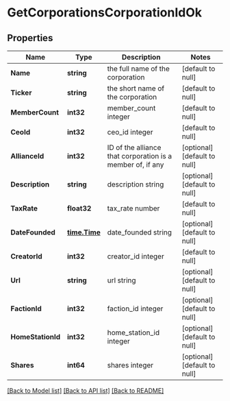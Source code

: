 # GetCorporationsCorporationIdOk

## Properties
Name | Type | Description | Notes
------------ | ------------- | ------------- | -------------
**Name** | **string** | the full name of the corporation | [default to null]
**Ticker** | **string** | the short name of the corporation | [default to null]
**MemberCount** | **int32** | member_count integer | [default to null]
**CeoId** | **int32** | ceo_id integer | [default to null]
**AllianceId** | **int32** | ID of the alliance that corporation is a member of, if any | [optional] [default to null]
**Description** | **string** | description string | [optional] [default to null]
**TaxRate** | **float32** | tax_rate number | [default to null]
**DateFounded** | [**time.Time**](time.Time.md) | date_founded string | [optional] [default to null]
**CreatorId** | **int32** | creator_id integer | [default to null]
**Url** | **string** | url string | [optional] [default to null]
**FactionId** | **int32** | faction_id integer | [optional] [default to null]
**HomeStationId** | **int32** | home_station_id integer | [optional] [default to null]
**Shares** | **int64** | shares integer | [optional] [default to null]

[[Back to Model list]](../README.md#documentation-for-models) [[Back to API list]](../README.md#documentation-for-api-endpoints) [[Back to README]](../README.md)



